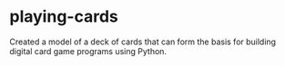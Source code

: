# playing-cards
Created a model of a deck of cards that can form the basis for building digital card game programs using Python.

